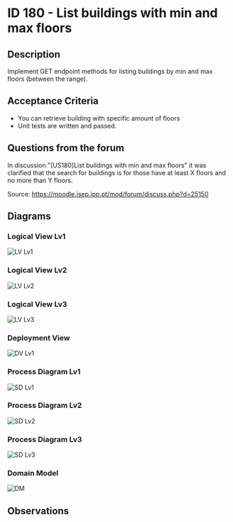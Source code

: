 # ID 180 - List buildings with min and max floors

## Description
Implement GET endpoint methods for listing buildings by min and max floors (between the range).

## Acceptance Criteria
* You can retrieve building with specific amount of floors
* Unit tests are written and passed.

## Questions from the forum

In discussion "\[US180]List buildings with min and max floors" it was clarified that the search for buildings is for those have at least X floors and no more than Y floors.

Source: https://moodle.isep.ipp.pt/mod/forum/discuss.php?d=25150


## Diagrams

### Logical View Lv1
![LV Lv1](../../diagrams/level1/Logical%20View%20Lv1.svg)

### Logical View Lv2
![LV Lv2](../../diagrams/level2/Logical%20View%20Lv2.svg)

### Logical View Lv3
![LV Lv3](../../diagrams/level3/Logical%20View%20Lv3%20(Campus%20Management).svg)

### Deployment View
![DV Lv1](../../diagrams/Deployment%20View.svg)

### Process Diagram Lv1
![SD Lv1](SD%20Lv1.svg)

### Process Diagram Lv2
![SD Lv2](SD%20Lv2.svg)

### Process Diagram Lv3
![SD Lv3](SD%20Lv3.svg)

### Domain Model
![DM](../../diagrams/DM.png)


## Observations